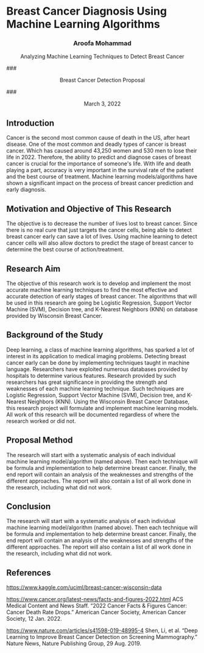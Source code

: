 # Breast Cancer Diagnosis Using Machine Learning Algorithms 
<h3 align="center">
    Aroofa Mohammad
</h3> 
<p align="center">
   Analyzing Machine Learning Techniques to Detect Breast Cancer
</p> 
### <p align="center">
  Breast Cancer Detection Proposal
</p> 
### <p align="center">
  March 3, 2022  
</p> 

## Introduction
Cancer is the second most common cause of death in the US, after heart disease. One of the most common and deadly types of cancer is breast cancer. Which has caused around 43,250 women and 530 men to lose their life in 2022. Therefore, the ability to predict and diagnose cases of breast cancer is crucial for the importance of someone's life. With life and death playing a part, accuracy is very important in the survival rate of the patient and the best course of treatment. Machine learning models/algorithms have shown a significant impact on the process of breast cancer prediction and early diagnosis.

## Motivation and Objective of This Research
The objective is to decrease the number of lives lost to breast cancer. Since there is no real cure that just targets the cancer cells, being able to detect breast cancer early can save a lot of lives. Using machine learning to detect cancer cells will also allow doctors to predict the stage of breast cancer to determine the best course of action/treatment.

## Research Aim
The objective of this research work is to develop and implement the most accurate machine learning techniques to find the most effective and accurate detection of early stages of breast cancer. The algorithms that will be used in this research are going be Logistic Regression, Support Vector Machine (SVM), Decision tree, and K-Nearest Neighbors (KNN) on database provided by Wisconsin Breast Cancer.

## Background of the Study
Deep learning, a class of machine learning algorithms, has sparked a lot of interest in its application to medical imaging problems. Detecting breast cancer early can be done by implementing techniques taught in machine language. Researchers have exploited numerous databases provided by hospitals to determine various features. Research provided by such researchers has great significance in providing the strength and weaknesses of each machine learning technique. Such techniques are Logistic Regression, Support Vector Machine (SVM), Decision tree, and K-Nearest Neighbors (KNN). Using the Wisconsin Breast Cancer Database, this research project will formulate and implement machine learning models. All work of this research will be documented regardless of where the research worked or did not.

## Proposal Method
The research will start with a systematic analysis of each individual machine learning model/algorithm (named above). Then each technique will be formula and implementation to help determine breast cancer. Finally, the end report will contain an analysis of the weaknesses and strengths of the different approaches. The report will also contain a list of all work done in the research, including what did not work. 

## Conclusion
The research will start with a systematic analysis of each individual machine learning model/algorithm (named above). Then each technique will be formula and implementation to help determine breast cancer. Finally, the end report will contain an analysis of the weaknesses and strengths of the different approaches. The report will also contain a list of all work done in the research, including what did not work. 

## References
https://www.kaggle.com/uciml/breast-cancer-wisconsin-data

https://www.cancer.org/latest-news/facts-and-figures-2022.html
ACS Medical Content and News Staff. “2022 Cancer Facts & Figures Cancer: Cancer Death Rate Drops.” American Cancer Society, American Cancer Society, 12 Jan. 2022.

https://www.nature.com/articles/s41598-019-48995-4
Shen, Li, et al. “Deep Learning to Improve Breast Cancer Detection on Screening Mammography.” Nature News, Nature Publishing Group, 29 Aug. 2019.


